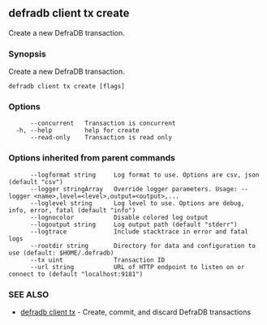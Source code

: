 ## defradb client tx create

Create a new DefraDB transaction.

### Synopsis

Create a new DefraDB transaction.

```
defradb client tx create [flags]
```

### Options

```
      --concurrent   Transaction is concurrent
  -h, --help         help for create
      --read-only    Transaction is read only
```

### Options inherited from parent commands

```
      --logformat string     Log format to use. Options are csv, json (default "csv")
      --logger stringArray   Override logger parameters. Usage: --logger <name>,level=<level>,output=<output>,...
      --loglevel string      Log level to use. Options are debug, info, error, fatal (default "info")
      --lognocolor           Disable colored log output
      --logoutput string     Log output path (default "stderr")
      --logtrace             Include stacktrace in error and fatal logs
      --rootdir string       Directory for data and configuration to use (default: $HOME/.defradb)
      --tx uint              Transaction ID
      --url string           URL of HTTP endpoint to listen on or connect to (default "localhost:9181")
```

### SEE ALSO

* [defradb client tx](defradb_client_tx.md)	 - Create, commit, and discard DefraDB transactions

